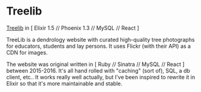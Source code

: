 # Treelib

[Treelib](http://treelib.ca) in [ Elixir 1.5 // Phoenix 1.3 // MySQL // React ]

TreeLib is a dendrology website with curated high-quality tree photographs for educators, students and lay persons. It uses Flickr (with their API) as a CDN for images.

The website was original written in [ Ruby // Sinatra // MySQL // React ] between 2015-2016. It's all hand rolled with "caching" (sort of), SQL, a db client, etc.. It works really well actually, but I've been inspired to rewrite it in Elixir so that it's more maintainable and stable. 
